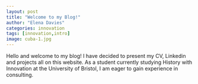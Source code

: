 ```yaml
---
layout: post
title: "Welcome to my Blog!"
author: "Elena Davies"
categories: innovation
tags: [innovation,intro]
image: cuba-1.jpg
---
```


Hello and welcome to my blog! I have decided to present my CV, Linkedin and projects all on this website. As a student currently studying History with Innovation at the University of Bristol, I am eager to gain experience in consulting. 
